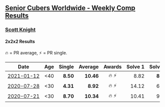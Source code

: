 <style>table {white-space: nowrap;}</style>

## [Senior Cubers Worldwide - Weekly Comp Results](/scw-comp/results/)
### [Scott Knight](README.md)
#### 2x2x2 Results

<span style="white-space: nowrap;">🔥 = PR average</span>, <span style="white-space: nowrap;">⚡ = PR single</span>.

| Date | Age | Single | Average | Awards | Solve 1 | Solve 2 | Solve 3 | Solve 4 | Solve 5 | Video |
| :--: | :--: | --: | --: | :--: | --: | --: | --: | --: | --: | :-- |
| [2021-01-12](../../results/2021-01-12/222.md) | <40 | **8.50** | **10.46** | 🔥 ⚡ | 8.82 | **8.50** | 10.68 | 11.89 | 13.76 | [Desktop](https://www.facebook.com/events/154842819532367/permalink/156325826050733) / [Mobile](https://m.facebook.com/events/154842819532367?view=permalink&id=156325826050733) |
| [2020-07-28](../../results/2020-07-28/222.md) | <30 | **4.31** | **8.92** | 🔥 ⚡ | 14.12 | 6.91 | 11.08 | 8.76 | **4.31** | [Desktop](https://www.facebook.com/500490144/videos/10164183053220145) / [Mobile](https://m.facebook.com/500490144/videos/10164183053220145) |
| [2020-07-21](../../results/2020-07-21/222.md) | <30 | **8.70** | **10.34** | 🔥 ⚡ | 10.41 | 9.34 | **8.70** | 19.44 | 11.26 | [Desktop](https://www.facebook.com/500490144/videos/10164156131895145) / [Mobile](https://m.facebook.com/500490144/videos/10164156131895145) |


<!-- Global site tag (gtag.js) - Google Analytics -->
<script async src="https://www.googletagmanager.com/gtag/js?id=UA-86348435-3"></script>
<script>window.dataLayer = window.dataLayer || []; function gtag() {dataLayer.push(arguments);} gtag('js', new Date()); gtag('config', 'UA-86348435-3');</script>
